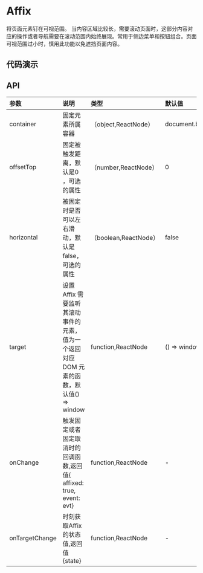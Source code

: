 # Affix
将页面元素钉在可视范围。
当内容区域比较长，需要滚动页面时，这部分内容对应的操作或者导航需要在滚动范围内始终展现。常用于侧边菜单和按钮组合。页面可视范围过小时，慎用此功能以免遮挡页面内容。

## 代码演示
## API
|参数|说明|类型|默认值|
|:---|:-----|:----|:------|
|container|固定元素所属容器|（object,ReactNode）|document.body|
|offsetTop|固定被触发距离，默认是0 ，可选的属性|（number,ReactNode）|0|
|horizontal|被固定时是否可以左右滑动，默认是false，可选的属性|（boolean,ReactNode）|false|
|target|设置 Affix 需要监听其滚动事件的元素，值为一个返回对应 DOM 元素的函数，默认值() => window |function,ReactNode|() => window|
|onChange|触发固定或者固定取消时的回调函数,返回值{ affixed: true, event: evt} |function,ReactNode|-|
|onTargetChange|时刻获取Affix的状态值,返回值{state} |function,ReactNode|-|